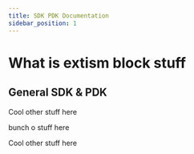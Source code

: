 ```yaml
---
title: SDK PDK Documentation
sidebar_position: 1
---
```


# What is extism block stuff

## General SDK & PDK

<!-- pull_from: zig-sdk.md, block: some_block -->

<!-- pull_from: rust-sdk.md, block: some_block -->

<!-- block: some_block -->
Cool other stuff here
<!-- end_block -->

bunch o stuff here

<!-- block: some_other_block -->
Cool other stuff here
<!-- end_block -->

